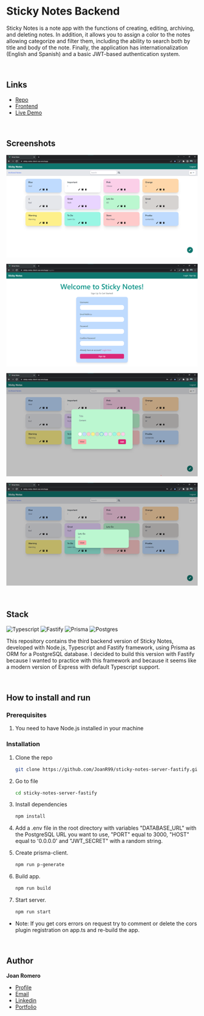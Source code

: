 # Sticky Notes Backend

Sticky Notes is a note app with the functions of creating, editing, archiving, and deleting notes. In addition, it allows you to assign a color to the notes allowing categorize and filter them, including the ability to search both by title and body of the note. Finally, the application has internationalization (English and Spanish) and a basic JWT-based authentication system.

&nbsp;

## Links

- [Repo](https://github.com/JoanR99/sticky-notes-server-fastify 'Sticky Notes Backend repo')
- [Frontend](https://github.com/JoanR99/sticky-notes-client-vue 'Sticky Notes Frontend repo')
- [Live Demo](https://sticky-notes-client-vue.vercel.app/ 'Live View')

&nbsp;

## Screenshots

![Home Page](/screenshots/sticky-notes.png 'Home Page')

![SignUp Page](/screenshots/sn-3.png 'SignUp Page')

![Create Note Modal](/screenshots/sn-4.png 'Create Note Modal')

![Note Modal](/screenshots/sn-5.png 'Note Modal')

&nbsp;

## Stack

![Typescript] ![Fastify] ![Prisma] ![Postgres]

This repository contains the third backend version of Sticky Notes, developed with Node.js, Typescript and Fastify framework, using Prisma as ORM for a PostgreSQL database. I decided to build this version with Fastify because I wanted to practice with this framework and because it seems like a modern version of Express with default Typescript support.

&nbsp;

## How to install and run

### Prerequisites

1. You need to have Node.js installed in your machine

### Installation

1. Clone the repo

   ```sh
   git clone https://github.com/JoanR99/sticky-notes-server-fastify.git
   ```

2. Go to file

   ```sh
   cd sticky-notes-server-fastify
   ```

3. Install dependencies

   ```sh
   npm install
   ```

4. Add a .env file in the root directory with variables "DATABASE_URL" with the PostgreSQL URL you want to use, "PORT" equal to 3000, "HOST" equal to '0.0.0.0' and "JWT_SECRET" with a random string.
5. Create prisma-client.

   ```sh
   npm run p-generate
   ```

6. Build app.

   ```sh
   npm run build
   ```

7. Start server.

   ```sh
   npm run start
   ```

- Note: If you get cors errors on request try to comment or delete the cors plugin registration on app.ts and re-build the app.

  &nbsp;

## Author

**Joan Romero**

- [Profile](https://github.com/JoanR99 'Github Joan Romero')
- [Email](mailto:romerojoan1999@gmail.com?subject=Hi 'Hi!')
- [Linkedin](https://www.linkedin.com/in/joanr99/ 'Linkedin Joan Romero')
- [Portfolio](https://portfolio-joan-romero.vercel.app/ 'Portfolio Joan Romero')

[typescript]: https://img.shields.io/badge/typescript-%23007ACC.svg?style=for-the-badge&logo=typescript&logoColor=white
[fastify]: https://img.shields.io/badge/fastify-%23000000.svg?style=for-the-badge&logo=fastify&logoColor=white
[prisma]: https://img.shields.io/badge/Prisma-3982CE?style=for-the-badge&logo=Prisma&logoColor=white
[postgres]: https://img.shields.io/badge/postgres-%23316192.svg?style=for-the-badge&logo=postgresql&logoColor=white
